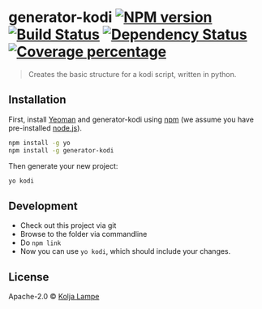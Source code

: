 # generator-kodi [![NPM version][npm-image]][npm-url] [![Build Status][travis-image]][travis-url] [![Dependency Status][daviddm-image]][daviddm-url] [![Coverage percentage][coveralls-image]][coveralls-url]
> Creates the basic structure for a kodi script, written in python.

## Installation

First, install [Yeoman](http://yeoman.io) and generator-kodi using [npm](https://www.npmjs.com/) (we assume you have pre-installed [node.js](https://nodejs.org/)).

```bash
npm install -g yo
npm install -g generator-kodi
```

Then generate your new project:

```bash
yo kodi
```

## Development

 - Check out this project via git
 - Browse to the folder via commandline
 - Do `npm link`
 - Now you can use `yo kodi`, which should include your changes.

## License

Apache-2.0 © [Kolja Lampe]()


[npm-image]: https://badge.fury.io/js/generator-kodi.svg
[npm-url]: https://npmjs.org/package/generator-kodi
[travis-image]: https://travis-ci.org/xbmc/generator-kodi.svg?branch=master
[travis-url]: https://travis-ci.org/xbmc/generator-kodi
[daviddm-image]: https://david-dm.org/xbmc/generator-kodi.svg?theme=shields.io
[daviddm-url]: https://david-dm.org/xbmc/generator-kodi
[coveralls-image]: https://coveralls.io/repos/xbmc/generator-kodi/badge.svg
[coveralls-url]: https://coveralls.io/r/xbmc/generator-kodi
